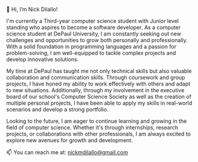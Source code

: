 👋 Hi, I’m Nick Dilallo!

I'm currently a Third-year computer science student with Junior level standing who aspires to become a software developer. As a computer science student at DePaul University, I am constantly seeking out new challenges and opportunities to grow both personally and professionally. With a solid foundation in programming languages and a passion for problem-solving, I am well-equipped to tackle complex projects and develop innovative solutions.

My time at DePaul has taught me not only technical skills but also valuable collaboration and communication skills. Through coursework and group projects, I have honed my ability to work effectively with others and adapt to new situations. Additionally, through my involvement in the executive board of our school's Computer Science Society as well as the creation of multiple personal projects, I have been able to apply my skills in real-world scenarios and develop a strong portfolio.

Looking to the future, I am eager to continue learning and growing in the field of computer science. Whether it's through internships, research projects, or collaborations with other professionals, I am always excited to explore new avenues for growth and development.

📫 You can reach me at: nickmdilallo@gmail.com
